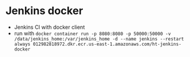 # Jenkins docker
* Jenkins CI with docker client
* run with 
`docker container run -p 8080:8080 -p 50000:50000 -v /data/jenkins_home:/var/jenkins_home -d --name jenkins --restart always 012982818972.dkr.ecr.us-east-1.amazonaws.com/ht-jenkins-docker`
